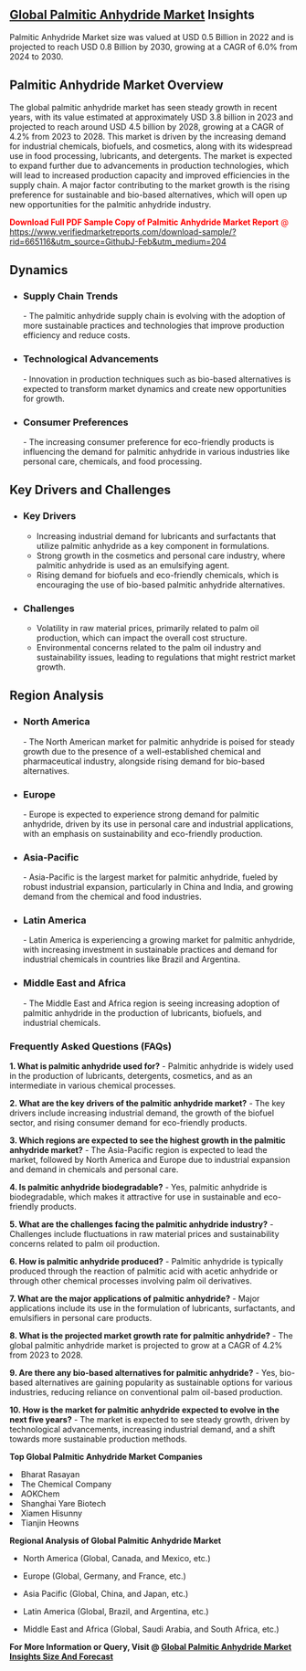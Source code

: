 <h2><a href="https://www.verifiedmarketreports.com/download-sample/?rid=665116&amp;utm_source=GithubJ&amp;utm_medium=204" target="_blank">Global Palmitic Anhydride Market</a> Insights</h2><p>Palmitic Anhydride Market size was valued at USD 0.5 Billion in 2022 and is projected to reach USD 0.8 Billion by 2030, growing at a CAGR of 6.0% from 2024 to 2030.</p><p> <h2>Palmitic Anhydride Market Overview</h2> <p>The global palmitic anhydride market has seen steady growth in recent years, with its value estimated at approximately USD 3.8 billion in 2023 and projected to reach around USD 4.5 billion by 2028, growing at a CAGR of 4.2% from 2023 to 2028. This market is driven by the increasing demand for industrial chemicals, biofuels, and cosmetics, along with its widespread use in food processing, lubricants, and detergents. The market is expected to expand further due to advancements in production technologies, which will lead to increased production capacity and improved efficiencies in the supply chain. A major factor contributing to the market growth is the rising preference for sustainable and bio-based alternatives, which will open up new opportunities for the palmitic anhydride industry. </p> <p><p><span class=""><span style="color: #ff0000;"><strong>Download Full PDF Sample Copy of Palmitic Anhydride Market Report</strong> @ </span><a href="https://www.verifiedmarketreports.com/download-sample/?rid=665116&amp;utm_source=GithubJ-Feb&amp;utm_medium=204" target="_blank">https://www.verifiedmarketreports.com/download-sample/?rid=665116&amp;utm_source=GithubJ-Feb&amp;utm_medium=204</a></span></p></p> <h2>Dynamics</h2> <ul> <li><h3>Supply Chain Trends</h3> - The palmitic anhydride supply chain is evolving with the adoption of more sustainable practices and technologies that improve production efficiency and reduce costs.</li> <li><h3>Technological Advancements</h3> - Innovation in production techniques such as bio-based alternatives is expected to transform market dynamics and create new opportunities for growth.</li> <li><h3>Consumer Preferences</h3> - The increasing consumer preference for eco-friendly products is influencing the demand for palmitic anhydride in various industries like personal care, chemicals, and food processing.</li> </ul> <h2>Key Drivers and Challenges</h2> <ul> <li><h3>Key Drivers</h3> <ul> <li>Increasing industrial demand for lubricants and surfactants that utilize palmitic anhydride as a key component in formulations.</li> <li>Strong growth in the cosmetics and personal care industry, where palmitic anhydride is used as an emulsifying agent.</li> <li>Rising demand for biofuels and eco-friendly chemicals, which is encouraging the use of bio-based palmitic anhydride alternatives.</li> </ul> </li> <li><h3>Challenges</h3> <ul> <li>Volatility in raw material prices, primarily related to palm oil production, which can impact the overall cost structure.</li> <li>Environmental concerns related to the palm oil industry and sustainability issues, leading to regulations that might restrict market growth.</li> </ul> </li> </ul> <h2>Region Analysis</h2> <ul> <li><h3>North America</h3> - The North American market for palmitic anhydride is poised for steady growth due to the presence of a well-established chemical and pharmaceutical industry, alongside rising demand for bio-based alternatives.</li> <li><h3>Europe</h3> - Europe is expected to experience strong demand for palmitic anhydride, driven by its use in personal care and industrial applications, with an emphasis on sustainability and eco-friendly production.</li> <li><h3>Asia-Pacific</h3> - Asia-Pacific is the largest market for palmitic anhydride, fueled by robust industrial expansion, particularly in China and India, and growing demand from the chemical and food industries.</li> <li><h3>Latin America</h3> - Latin America is experiencing a growing market for palmitic anhydride, with increasing investment in sustainable practices and demand for industrial chemicals in countries like Brazil and Argentina.</li> <li><h3>Middle East and Africa</h3> - The Middle East and Africa region is seeing increasing adoption of palmitic anhydride in the production of lubricants, biofuels, and industrial chemicals.</li> </ul> <h3>Frequently Asked Questions (FAQs)</h3> <p><b>1. What is palmitic anhydride used for?</b> - Palmitic anhydride is widely used in the production of lubricants, detergents, cosmetics, and as an intermediate in various chemical processes.</p> <p><b>2. What are the key drivers of the palmitic anhydride market?</b> - The key drivers include increasing industrial demand, the growth of the biofuel sector, and rising consumer demand for eco-friendly products.</p> <p><b>3. Which regions are expected to see the highest growth in the palmitic anhydride market?</b> - The Asia-Pacific region is expected to lead the market, followed by North America and Europe due to industrial expansion and demand in chemicals and personal care.</p> <p><b>4. Is palmitic anhydride biodegradable?</b> - Yes, palmitic anhydride is biodegradable, which makes it attractive for use in sustainable and eco-friendly products.</p> <p><b>5. What are the challenges facing the palmitic anhydride industry?</b> - Challenges include fluctuations in raw material prices and sustainability concerns related to palm oil production.</p> <p><b>6. How is palmitic anhydride produced?</b> - Palmitic anhydride is typically produced through the reaction of palmitic acid with acetic anhydride or through other chemical processes involving palm oil derivatives.</p> <p><b>7. What are the major applications of palmitic anhydride?</b> - Major applications include its use in the formulation of lubricants, surfactants, and emulsifiers in personal care products.</p> <p><b>8. What is the projected market growth rate for palmitic anhydride?</b> - The global palmitic anhydride market is projected to grow at a CAGR of 4.2% from 2023 to 2028.</p> <p><b>9. Are there any bio-based alternatives for palmitic anhydride?</b> - Yes, bio-based alternatives are gaining popularity as sustainable options for various industries, reducing reliance on conventional palm oil-based production.</p> <p><b>10. How is the market for palmitic anhydride expected to evolve in the next five years?</b> - The market is expected to see steady growth, driven by technological advancements, increasing industrial demand, and a shift towards more sustainable production methods.</p> </p><p><strong>Top Global Palmitic Anhydride Market Companies</strong></p><div data-test-id=""><p><li>Bharat Rasayan</li><li> The Chemical Company</li><li> AOKChem</li><li> Shanghai Yare Biotech</li><li> Xiamen Hisunny</li><li> Tianjin Heowns</li></p><div><strong>Regional Analysis of&nbsp;Global Palmitic Anhydride Market</strong></div><ul><li dir="ltr"><p dir="ltr">North America&nbsp;(Global, Canada, and Mexico, etc.)</p></li><li dir="ltr"><p dir="ltr">Europe (Global, Germany, and France, etc.)</p></li><li dir="ltr"><p dir="ltr">Asia Pacific&nbsp;(Global, China, and Japan, etc.)</p></li><li dir="ltr"><p dir="ltr">Latin America&nbsp;(Global, Brazil, and Argentina, etc.)</p></li><li dir="ltr">Middle East and Africa&nbsp;(Global, Saudi Arabia, and South Africa, etc.)</li></ul><p><strong>For More Information or Query, Visit @&nbsp;</strong><strong><a href="https://www.verifiedmarketreports.com/product/palmitic-anhydride-market/?utm_source=GithubJ&amp;utm_medium=204" target="_blank">Global Palmitic Anhydride Market Insights Size And Forecast</a></strong></p></div>
